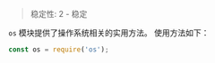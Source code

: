 
<!--introduced_in=v0.10.0-->

> 稳定性: 2 - 稳定

`os` 模块提供了操作系统相关的实用方法。
使用方法如下：

```js
const os = require('os');
```

